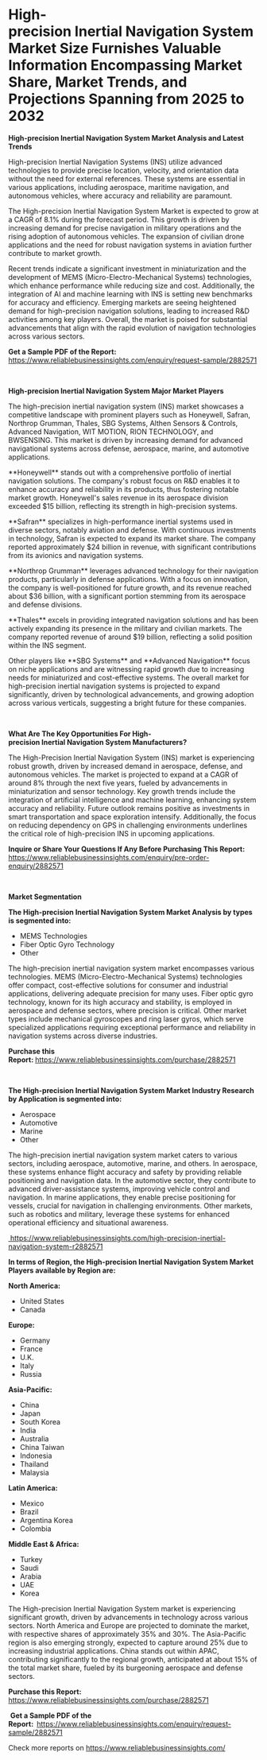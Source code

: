 <p><h1>High-precision Inertial Navigation System Market Size Furnishes Valuable Information Encompassing Market Share, Market Trends, and Projections Spanning from 2025 to 2032</h1></p><p><strong>High-precision Inertial Navigation System Market Analysis and Latest Trends</strong></p>
<p><p>High-precision Inertial Navigation Systems (INS) utilize advanced technologies to provide precise location, velocity, and orientation data without the need for external references. These systems are essential in various applications, including aerospace, maritime navigation, and autonomous vehicles, where accuracy and reliability are paramount.</p><p>The High-precision Inertial Navigation System Market is expected to grow at a CAGR of 8.1% during the forecast period. This growth is driven by increasing demand for precise navigation in military operations and the rising adoption of autonomous vehicles. The expansion of civilian drone applications and the need for robust navigation systems in aviation further contribute to market growth.</p><p>Recent trends indicate a significant investment in miniaturization and the development of MEMS (Micro-Electro-Mechanical Systems) technologies, which enhance performance while reducing size and cost. Additionally, the integration of AI and machine learning with INS is setting new benchmarks for accuracy and efficiency. Emerging markets are seeing heightened demand for high-precision navigation solutions, leading to increased R&D activities among key players. Overall, the market is poised for substantial advancements that align with the rapid evolution of navigation technologies across various sectors.</p></p>
<p><strong>Get a Sample PDF of the Report:&nbsp;</strong> <a href="https://www.reliablebusinessinsights.com/enquiry/request-sample/2882571?utm_campaign=2208&utm_medium=2&utm_source=Github&utm_content=ia&utm_term=13032025&utm_id=high-precision-inertial-navigation-system">https://www.reliablebusinessinsights.com/enquiry/request-sample/2882571</a></p>
<p>&nbsp;</p>
<p><strong>High-precision Inertial Navigation System Major Market Players</strong></p>
<p><p>The high-precision inertial navigation system (INS) market showcases a competitive landscape with prominent players such as Honeywell, Safran, Northrop Grumman, Thales, SBG Systems, Althen Sensors & Controls, Advanced Navigation, WIT MOTION, RION TECHNOLOGY, and BWSENSING. This market is driven by increasing demand for advanced navigational systems across defense, aerospace, marine, and automotive applications.</p><p>**Honeywell** stands out with a comprehensive portfolio of inertial navigation solutions. The company's robust focus on R&D enables it to enhance accuracy and reliability in its products, thus fostering notable market growth. Honeywell's sales revenue in its aerospace division exceeded $15 billion, reflecting its strength in high-precision systems.</p><p>**Safran** specializes in high-performance inertial systems used in diverse sectors, notably aviation and defense. With continuous investments in technology, Safran is expected to expand its market share. The company reported approximately $24 billion in revenue, with significant contributions from its avionics and navigation systems.</p><p>**Northrop Grumman** leverages advanced technology for their navigation products, particularly in defense applications. With a focus on innovation, the company is well-positioned for future growth, and its revenue reached about $36 billion, with a significant portion stemming from its aerospace and defense divisions.</p><p>**Thales** excels in providing integrated navigation solutions and has been actively expanding its presence in the military and civilian markets. The company reported revenue of around $19 billion, reflecting a solid position within the INS segment.</p><p>Other players like **SBG Systems** and **Advanced Navigation** focus on niche applications and are witnessing rapid growth due to increasing needs for miniaturized and cost-effective systems. The overall market for high-precision inertial navigation systems is projected to expand significantly, driven by technological advancements, and growing adoption across various verticals, suggesting a bright future for these companies.</p></p>
<p>&nbsp;</p>
<p><strong>What Are The Key Opportunities For High-precision Inertial Navigation System Manufacturers?</strong></p>
<p><p>The High-Precision Inertial Navigation System (INS) market is experiencing robust growth, driven by increased demand in aerospace, defense, and autonomous vehicles. The market is projected to expand at a CAGR of around 8% through the next five years, fueled by advancements in miniaturization and sensor technology. Key growth trends include the integration of artificial intelligence and machine learning, enhancing system accuracy and reliability. Future outlook remains positive as investments in smart transportation and space exploration intensify. Additionally, the focus on reducing dependency on GPS in challenging environments underlines the critical role of high-precision INS in upcoming applications.</p></p>
<p><strong>Inquire or Share Your Questions If Any Before Purchasing This Report:</strong> <a href="https://www.reliablebusinessinsights.com/enquiry/pre-order-enquiry/2882571?utm_campaign=2208&utm_medium=2&utm_source=Github&utm_content=ia&utm_term=13032025&utm_id=high-precision-inertial-navigation-system">https://www.reliablebusinessinsights.com/enquiry/pre-order-enquiry/2882571</a></p>
<p>&nbsp;</p>
<p><strong>Market Segmentation</strong></p>
<p><strong>The High-precision Inertial Navigation System Market Analysis by types is segmented into:</strong></p>
<p><ul><li>MEMS Technologies</li><li>Fiber Optic Gyro Technology</li><li>Other</li></ul></p>
<p><p>The high-precision inertial navigation system market encompasses various technologies. MEMS (Micro-Electro-Mechanical Systems) technologies offer compact, cost-effective solutions for consumer and industrial applications, delivering adequate precision for many uses. Fiber optic gyro technology, known for its high accuracy and stability, is employed in aerospace and defense sectors, where precision is critical. Other market types include mechanical gyroscopes and ring laser gyros, which serve specialized applications requiring exceptional performance and reliability in navigation systems across diverse industries.</p></p>
<p><strong>Purchase this Report:&nbsp;</strong><a href="https://www.reliablebusinessinsights.com/purchase/2882571?utm_campaign=2208&utm_medium=2&utm_source=Github&utm_content=ia&utm_term=13032025&utm_id=high-precision-inertial-navigation-system">https://www.reliablebusinessinsights.com/purchase/2882571</a></p>
<p>&nbsp;</p>
<p><strong>The High-precision Inertial Navigation System Market Industry Research by Application is segmented into:</strong></p>
<p><ul><li>Aerospace</li><li>Automotive</li><li>Marine</li><li>Other</li></ul></p>
<p><p>The high-precision inertial navigation system market caters to various sectors, including aerospace, automotive, marine, and others. In aerospace, these systems enhance flight accuracy and safety by providing reliable positioning and navigation data. In the automotive sector, they contribute to advanced driver-assistance systems, improving vehicle control and navigation. In marine applications, they enable precise positioning for vessels, crucial for navigation in challenging environments. Other markets, such as robotics and military, leverage these systems for enhanced operational efficiency and situational awareness.</p></p>
<p><a href="https://www.reliablebusinessinsights.com/high-precision-inertial-navigation-system-r2882571?utm_campaign=2208&utm_medium=2&utm_source=Github&utm_content=ia&utm_term=13032025&utm_id=high-precision-inertial-navigation-system">&nbsp;https://www.reliablebusinessinsights.com/high-precision-inertial-navigation-system-r2882571</a></p>
<p><strong>In terms of Region, the High-precision Inertial Navigation System Market Players available by Region are:</strong></p>
<p>
    <p> <strong> North America: </strong>
        <ul>
            <li>United States</li>
            <li>Canada</li>
        </ul>
        </p> 
    <p> <strong> Europe: </strong>
        <ul>
            <li>Germany</li>
            <li>France</li>
            <li>U.K.</li>
            <li>Italy</li>
            <li>Russia</li>
        </ul>
        </p> 
    <p> <strong> Asia-Pacific: </strong>
        <ul>
            <li>China</li>
            <li>Japan</li>
            <li>South Korea</li>
            <li>India</li>
            <li>Australia</li>
            <li>China Taiwan</li>
            <li>Indonesia</li>
            <li>Thailand</li>
            <li>Malaysia</li>
        </ul>
        </p> 
    <p> <strong> Latin America: </strong>
        <ul>
            <li>Mexico</li>
            <li>Brazil</li>
            <li>Argentina Korea</li>
            <li>Colombia</li>
        </ul>
        </p> 
    <p> <strong> Middle East & Africa: </strong>
        <ul>
            <li>Turkey</li>
            <li>Saudi</li>
            <li>Arabia</li>
            <li>UAE</li>
            <li>Korea</li>
        </ul>
    </p>
    </p>
<p><p>The High-precision Inertial Navigation System market is experiencing significant growth, driven by advancements in technology across various sectors. North America and Europe are projected to dominate the market, with respective shares of approximately 35% and 30%. The Asia-Pacific region is also emerging strongly, expected to capture around 25% due to increasing industrial applications. China stands out within APAC, contributing significantly to the regional growth, anticipated at about 15% of the total market share, fueled by its burgeoning aerospace and defense sectors.</p></p>
<p><strong>Purchase this Report: </strong><a href="https://www.reliablebusinessinsights.com/purchase/2882571?utm_campaign=2208&utm_medium=2&utm_source=Github&utm_content=ia&utm_term=13032025&utm_id=high-precision-inertial-navigation-system">https://www.reliablebusinessinsights.com/purchase/2882571</a></p>
<p>&nbsp;<strong>Get a Sample PDF of the Report:&nbsp;&nbsp;</strong><a href="https://www.reliablebusinessinsights.com/enquiry/request-sample/2882571?utm_campaign=2208&utm_medium=2&utm_source=Github&utm_content=ia&utm_term=13032025&utm_id=high-precision-inertial-navigation-system">https://www.reliablebusinessinsights.com/enquiry/request-sample/2882571</a></p>
<p><strong></strong></p>
<p>Check more reports on <a href="https://www.reliablebusinessinsights.com/?utm_campaign=2208&utm_medium=2&utm_source=Github&utm_content=ia&utm_term=13032025&utm_id=high-precision-inertial-navigation-system">https://www.reliablebusinessinsights.com/</a></p>